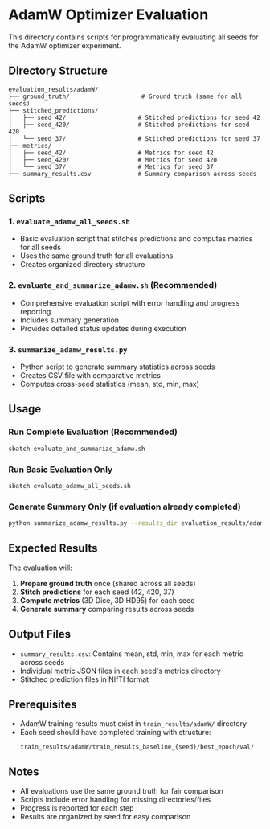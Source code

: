 # AdamW Optimizer Evaluation

This directory contains scripts for programmatically evaluating all seeds for the AdamW optimizer experiment.

## Directory Structure

```
evaluation_results/adamW/
├── ground_truth/                    # Ground truth (same for all seeds)
├── stitched_predictions/
│   ├── seed_42/                    # Stitched predictions for seed 42
│   ├── seed_420/                   # Stitched predictions for seed 420
│   └── seed_37/                    # Stitched predictions for seed 37
├── metrics/
│   ├── seed_42/                    # Metrics for seed 42
│   ├── seed_420/                   # Metrics for seed 420
│   └── seed_37/                    # Metrics for seed 37
└── summary_results.csv             # Summary comparison across seeds
```

## Scripts

### 1. `evaluate_adamw_all_seeds.sh`
- Basic evaluation script that stitches predictions and computes metrics for all seeds
- Uses the same ground truth for all evaluations
- Creates organized directory structure

### 2. `evaluate_and_summarize_adamw.sh` (Recommended)
- Comprehensive evaluation script with error handling and progress reporting
- Includes summary generation
- Provides detailed status updates during execution

### 3. `summarize_adamw_results.py`
- Python script to generate summary statistics across seeds
- Creates CSV file with comparative metrics
- Computes cross-seed statistics (mean, std, min, max)

## Usage

### Run Complete Evaluation (Recommended)
```bash
sbatch evaluate_and_summarize_adamw.sh
```

### Run Basic Evaluation Only
```bash
sbatch evaluate_adamw_all_seeds.sh
```

### Generate Summary Only (if evaluation already completed)
```bash
python summarize_adamw_results.py --results_dir evaluation_results/adamW
```

## Expected Results

The evaluation will:
1. **Prepare ground truth** once (shared across all seeds)
2. **Stitch predictions** for each seed (42, 420, 37)
3. **Compute metrics** (3D Dice, 3D HD95) for each seed
4. **Generate summary** comparing results across seeds

## Output Files

- `summary_results.csv`: Contains mean, std, min, max for each metric across seeds
- Individual metric JSON files in each seed's metrics directory
- Stitched prediction files in NIfTI format

## Prerequisites

- AdamW training results must exist in `train_results/adamW/` directory
- Each seed should have completed training with structure:
  ```
  train_results/adamW/train_results_baseline_{seed}/best_epoch/val/
  ```

## Notes

- All evaluations use the same ground truth for fair comparison
- Scripts include error handling for missing directories/files
- Progress is reported for each step
- Results are organized by seed for easy comparison
